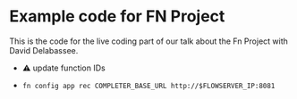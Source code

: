 # Example code for FN Project

This is the code for the live coding part of our talk about the Fn Project with David Delabassee.  

* :warning: update function IDs

* `fn config app rec COMPLETER_BASE_URL http://$FLOWSERVER_IP:8081`

